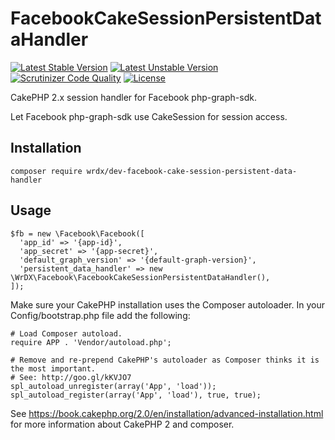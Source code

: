 # FacebookCakeSessionPersistentDataHandler

[![Latest Stable Version](https://poser.pugx.org/wrdx/facebook-cake-session-persistent-data-handler/v/stable)](https://packagist.org/packages/wrdx/facebook-cake-session-persistent-data-handler)
[![Latest Unstable Version](https://poser.pugx.org/wrdx/facebook-cake-session-persistent-data-handler/v/unstable)](https://packagist.org/packages/wrdx/facebook-cake-session-persistent-data-handler#dev-master) 
[![Scrutinizer Code Quality](https://scrutinizer-ci.com/g/WrDX/FacebookCakeSessionPersistentDataHandler/badges/quality-score.png?b=master)](https://scrutinizer-ci.com/g/WrDX/FacebookCakeSessionPersistentDataHandler/?branch=master) 
[![License](https://poser.pugx.org/wrdx/facebook-cake-session-persistent-data-handler/license)](https://github.com/WrDX/FacebookCakeSessionPersistentDataHandler/blob/master/LICENCE)

CakePHP 2.x session handler for Facebook php-graph-sdk. 

Let Facebook php-graph-sdk use CakeSession for session access.

## Installation

```
composer require wrdx/dev-facebook-cake-session-persistent-data-handler
```

## Usage

```
$fb = new \Facebook\Facebook([
  'app_id' => '{app-id}',
  'app_secret' => '{app-secret}',
  'default_graph_version' => '{default-graph-version}',
  'persistent_data_handler' => new \WrDX\Facebook\FacebookCakeSessionPersistentDataHandler(),
]);
```

Make sure your CakePHP installation uses the Composer autoloader. In your Config/bootstrap.php file add the following:

```
# Load Composer autoload.
require APP . 'Vendor/autoload.php';

# Remove and re-prepend CakePHP's autoloader as Composer thinks it is the most important.
# See: http://goo.gl/kKVJO7
spl_autoload_unregister(array('App', 'load'));
spl_autoload_register(array('App', 'load'), true, true);
```

See https://book.cakephp.org/2.0/en/installation/advanced-installation.html for more information about CakePHP 2 and composer.
